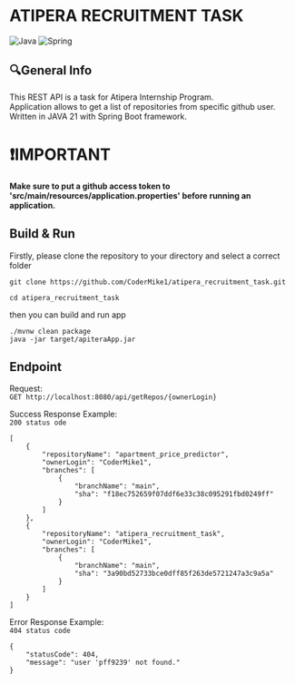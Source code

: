 # ATIPERA RECRUITMENT TASK #

![Java](https://img.shields.io/badge/java-21-red?style=for-the-badge&logo=java&color=red)
![Spring](https://img.shields.io/badge/spring-3.4.4-green?style=for-the-badge&logo=spring-boot)

## 🔍General Info ##

This REST API is a task for Atipera Internship Program.<br>
Application allows to get a list of repositories from specific github user.
Written in JAVA 21 with Spring Boot framework.

# ❗️IMPORTANT

**Make sure to put a github access token to 'src/main/resources/application.properties' before running an application.**

## Build & Run

Firstly, please clone the repository to your directory and select a correct folder
```
git clone https://github.com/CoderMike1/atipera_recruitment_task.git

cd atipera_recruitment_task
```
then you can build and run app
```
./mvnw clean package
java -jar target/apiteraApp.jar
```

## Endpoint

Request:<br>
``
GET http://localhost:8080/api/getRepos/{ownerLogin}
``

Success Response Example:<br>
``200 status ode``
```
[
    {
        "repositoryName": "apartment_price_predictor",
        "ownerLogin": "CoderMike1",
        "branches": [
            {
                "branchName": "main",
                "sha": "f18ec752659f07ddf6e33c38c095291fbd0249ff"
            }
        ]
    },
    {
        "repositoryName": "atipera_recruitment_task",
        "ownerLogin": "CoderMike1",
        "branches": [
            {
                "branchName": "main",
                "sha": "3a90bd52733bce0dff85f263de5721247a3c9a5a"
            }
        ]
    }
]
```

Error Response Example:<br>
``404 status code``
```
{
    "statusCode": 404,
    "message": "user 'pff9239' not found."
}
```



